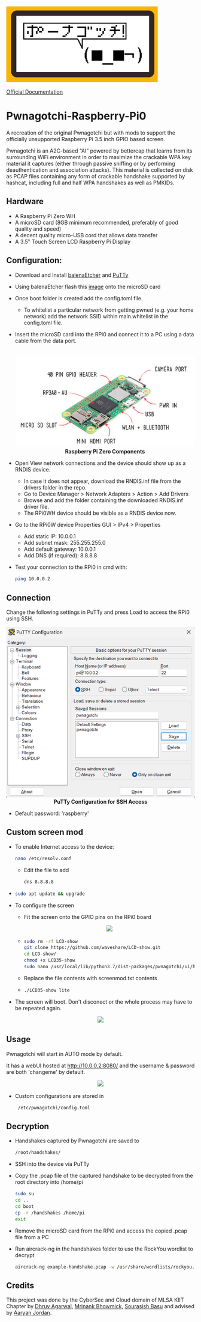 <p align="left"> 
   <br>
   <img src="https://github.com/SourasishBasu/Pwnagotchi-raspberry-pi0/blob/84acfe20ae628b100076527942129d52e1135720/assets/pwnagotchi.png"/>
</p>

[Official Documentation](https://pwnagotchi.ai/intro/)

# Pwnagotchi-Raspberry-Pi0

 A recreation of the original Pwnagotchi but with mods to support the officially unsupported Raspberry Pi 3.5 inch GPIO based screen. 
 
Pwnagotchi is an A2C-based “AI” powered by bettercap that learns from its surrounding WiFi environment in order to maximize the crackable WPA key material it captures (either through passive sniffing or by performing deauthentication and association attacks). This material is collected on disk as PCAP files containing any form of crackable handshake supported by hashcat, including full and half WPA handshakes as well as PMKIDs.

 
## Hardware

- A Raspberry Pi Zero WH
- A microSD card (8GB minimum recommended, preferably of good quality and speed)
- A decent quality micro-USB cord that allows data transfer
- A 3.5″ Touch Screen LCD Raspberry Pi Display


## Configuration:

- Download and Install [balenaEtcher](https://etcher.balena.io/#download-etcher) and [PuTTy](https://www.putty.org/)
- Using balenaEtcher flash this [image](https://drive.google.com/file/d/1CO0-47CPS6muQ8sjIbm6xOnuHNLkvWMV/view?usp=sharing) onto the microSD card
- Once boot folder is created add the config.toml file.
  - To whitelist a particular network from getting pwned (e.g. your home network) add the network SSID within main.whitelist in the config.toml file.
- Insert the microSD card into the RPi0 and connect it to a PC using a data cable from the data port.

  <p align="center"> 
      <br>
      <img src="https://github.com/SourasishBasu/Pwnagotchi-raspberry-pi0/blob/8375bb5ee962219fba5de3d2255b88d4f2d7235d/assets/raspi0.png"/>
      <br><b>Raspberry Pi Zero Components</b>
  </p>

- Open View network connections and the device should show up as a RNDIS device.
  - In case it does not appear, download the RNDIS.inf file from the drivers folder in the repo.
  - Go to Device Manager > Network Adapters > Action > Add Drivers
  - Browse and add the folder containing the downloaded RNDIS.inf driver file.
  - The RPi0WH device should be visible as a RNDIS device now.

- Go to the RPi0W device Properties GUI > IPv4 > Properties
  - Add static IP: 10.0.0.1
  - Add subnet mask: 255.255.255.0
  - Add default gateway: 10.0.0.1
  - Add DNS (if required): 8.8.8.8
- Test your connection to the RPi0 in cmd with:

  ```bash
  ping 10.0.0.2
  ```

 ## Connection

 Change the following settings in PuTTy and press Load to access the RPi0 using SSH.
 
 <p align="center"> 
  <img src="https://github.com/SourasishBasu/Pwnagotchi-raspberry-pi0/blob/06e5ea16d7ca78be0a6148529df75c438af54eb0/assets/putty.png" />
   <br><b>PuTTy Configuration for SSH Access</b>
</p>


- Default password: 'raspberry'


 ## Custom screen mod

- To enable Internet access to the device:
  
  ```bash
  nano /etc/resolv.conf
  ```

  - Edit the file to add
  
    ```bash
    dns 8.8.8.8
    ```
- ```bash
  sudo apt update && upgrade
  ```
- To configure the screen
  - Fit the screen onto the GPIO pins on the RPi0 board
  
    <p align="center"> 
      <img src="https://github.com/SourasishBasu/Pwnagotchi-raspberry-pi0/blob/4b7f3bf4dc8611646c52964b131ef126a1eda59f/assets/IMG-20230802-WA0026.jpg" />
    </p>

  - ```bash
    sudo rm -rf LCD-show
    git clone https://github.com/waveshare/LCD-show.git
    cd LCD-show/
    chmod +x LCD35-show
    sudo nano /usr/local/lib/python3.7/dist-packages/pwnagotchi/ui/hw/spotpear24inch.py
    ```
  - Replace the file contents with screenmod.txt contents

  - ```bash
    ./LCD35-show lite
    ```

- The screen will boot. Don't disconect or the whole process may have to be repeated again.

<p align="center"> 
  <img src="https://github.com/SourasishBasu/Pwnagotchi-raspberry-pi0/blob/4b7f3bf4dc8611646c52964b131ef126a1eda59f/assets/IMG-20230802-WA0021.jpg" />
</p>


## Usage

Pwnagotchi will start in AUTO mode by default.

It has a webUI hosted at http://10.0.0.2:8080/ and the username & password are both 'changeme' by default.

<p align="center"> 
  <img src="https://github.com/SourasishBasu/Pwnagotchi-raspberry-pi0/blob/8702a6467f7a288840aff517e5c250e1223706fb/assets/face.png" />
</p>

- Custom configurations are stored in
  
  ```bash
   /etc/pwnagotchi/config.toml
  ```

## Decryption

- Handshakes captured by Pwnagotchi are saved to
  
  ```bash
  /root/handshakes/
  ```
- SSH into the device via PuTTy
- Copy the .pcap file of the captured handshake to be decrypted from the root directory into /home/pi

   ```bash
   sudo su
   cd ..
   cd boot
   cp -r /handshakes /home/pi
   exit
   ```
- Remove the microSD card from the RPi0 and access the copied .pcap file from a PC
- Run aircrack-ng in the handshakes folder to use the RockYou wordlist to decrypt

   ```bash
   aircrack-ng example-handshake.pcap -w /usr/share/wordlists/rockyou.txt
   ```

## Credits
This project was done by the CyberSec and Cloud domain of MLSA KIIT Chapter by [Dhruv Agarwal](https://github.com/dhruvspeedcuber), [Mrinank Bhowmick](https://github.com/Mrinank-Bhowmick), [Sourasish Basu](https://github.com/SourasishBasu) and advised by [Aaryan Jordan](https://github.com/Aaryan-Jordan).
